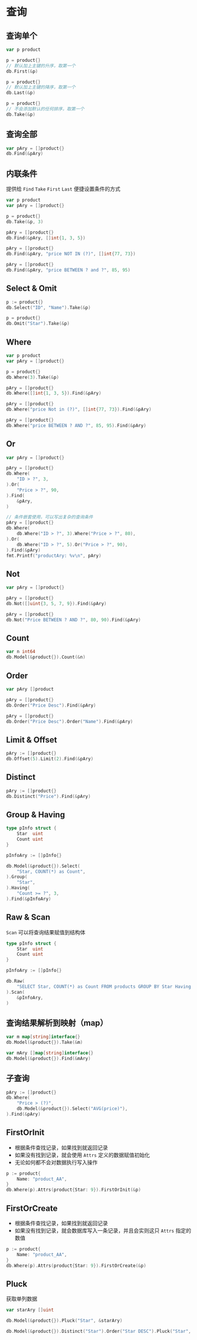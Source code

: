 # 查询


## 查询单个

``` go linenums="1" hl_lines="4 5 8 9 12 13"
var p product

p = product{}
// 默认加上主键的升序，取第一个
db.First(&p)

p = product{}
// 默认加上主键的降序，取第一个
db.Last(&p)

p = product{}
// 不会添加默认的任何排序，取第一个
db.Take(&p)
```


## 查询全部

``` go linenums="1" hl_lines="2"
var pAry = []product{}
db.Find(&pAry)
```


## 内联条件

提供给 `Find` `Take` `First` `Last` 便捷设置条件的方式

``` go linenums="1"
var p product
var pAry = []product{}

p = product{}
db.Take(&p, 3)

pAry = []product{}
db.Find(&pAry, []int{1, 3, 5})

pAry = []product{}
db.Find(&pAry, "price NOT IN (?)", []int{77, 73})

pAry = []product{}
db.Find(&pAry, "price BETWEEN ? and ?", 85, 95)
```


## Select & Omit

``` go linenums="1"
p := product{}
db.Select("ID", "Name").Take(&p)

p = product{}
db.Omit("Star").Take(&p)
```


## Where

``` go linenums="1"
var p product
var pAry = []product{}

p = product{}
db.Where(3).Take(&p)

pAry = []product{}
db.Where([]int{1, 3, 5}).Find(&pAry)

pAry = []product{}
db.Where("price Not in (?)", []int{77, 73}).Find(&pAry)

pAry = []product{}
db.Where("price BETWEEN ? AND ?", 85, 95).Find(&pAry)
```


## Or

``` go linenums="1"
var pAry = []product{}

pAry = []product{}
db.Where(
	"ID > ?", 3,
).Or(
	"Price > ?", 90,
).Find(
	&pAry,
)

// 条件嵌套使用，可以写出复杂的查询条件
pAry = []product{}
db.Where(
	db.Where("ID > ?", 3).Where("Price > ?", 80),
).Or(
	db.Where("ID > ?", 5).Or("Price > ?", 90),
).Find(&pAry)
fmt.Printf("productAry: %v\n", pAry)
```


## Not

``` go linenums="1"
var pAry = []product{}

pAry = []product{}
db.Not([]uint{3, 5, 7, 9}).Find(&pAry)

pAry = []product{}
db.Not("Price BETWEEN ? AND ?", 80, 90).Find(&pAry)
```


## Count

``` go linenums="1"
var n int64
db.Model(&product{}).Count(&n)
```


## Order

``` go linenums="1"
var pAry []product

pAry = []product{}
db.Order("Price Desc").Find(&pAry)

pAry = []product{}
db.Order("Price Desc").Order("Name").Find(&pAry)
```


## Limit & Offset

``` go linenums="1"
pAry := []product{}
db.Offset(5).Limit(2).Find(&pAry)
```


## Distinct

``` go linenums="1"
pAry := []product{}
db.Distinct("Price").Find(&pAry)
```


## Group & Having

``` go linenums="1"
type pInfo struct {
	Star  uint
	Count uint
}

pInfoAry := []pInfo{}

db.Model(&product{}).Select(
	"Star, COUNT(*) as Count",
).Group(
	"Star",
).Having(
	"Count >= ?", 3,
).Find(&pInfoAry)
```


## Raw & Scan

`Scan` 可以将查询结果赋值到结构体

``` go linenums="1"
type pInfo struct {
	Star  uint
	Count uint
}

pInfoAry := []pInfo{}

db.Raw(
	"SELECT Star, COUNT(*) as Count FROM products GROUP BY Star Having Count >= 3",
).Scan(
	&pInfoAry,
)
```


## 查询结果解析到映射（map）

``` go linenums="1"
var m map[string]interface{}
db.Model(&product{}).Take(&m)

var mAry []map[string]interface{}
db.Model(&product{}).Find(&mAry)
```


## 子查询

``` go linenums="1"
pAry := []product{}
db.Where(
	"Price > (?)",
	db.Model(&product{}).Select("AVG(price)"),
).Find(&pAry)
```


## FirstOrInit

- 根据条件查找记录，如果找到就返回记录
- 如果没有找到记录，就会使用 `Attrs` 定义的数据赋值初始化
- 无论如何都不会对数据执行写入操作

``` go linenums="1"
p := product{
	Name: "product_AA",
}
db.Where(p).Attrs(product{Star: 9}).FirstOrInit(&p)
```


## FirstOrCreate

- 根据条件查找记录，如果找到就返回记录
- 如果没有找到记录，就会数据库写入一条记录，并且会实则这只 `Attrs` 指定的数值

``` go linenums="1"
p := product{
	Name: "product_AA",
}
db.Where(p).Attrs(product{Star: 9}).FirstOrCreate(&p)
```


## Pluck

获取单列数据

``` go linenums="1"
var starAry []uint

db.Model(&product{}).Pluck("Star", &starAry)

db.Model(&product{}).Distinct("Star").Order("Star DESC").Pluck("Star", &starAry)
```